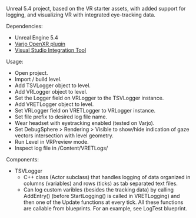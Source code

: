 Unreal 5.4 project, based on the VR starter assets, with added support for logging, and visualizing VR with integrated eye-tracking data.

Dependencies:
- Unreal Engine 5.4
- [Varjo OpenXR plugin](https://fab.com/s/5761f1f00efa)
- [Visual Studio Integration Tool](https://fab.com/s/81403d127574)

Usage:
- Open project.
- Import / build level.
- Add TSVLogger object to level.
- Add VRLogger object to level.
- Set the Logger field on VRLogger to the TSVLogger instance.
- Add VRETLogger object to level.
- Set VRLogger field on VRETLogger to VRLogger instance.
- Set file prefix to desired log file name.
- Wear headset with eyetracking enabled (tested on Varjo).
- Set DebugSphere > Rendering > Visible to show/hide indication of gaze vectors intersection with level geometry.
- Run Level in VRPreview mode.
- Inspect log file in /Content/VRETLogs/

Components:
- TSVLogger
  - C++ class (Actor subclass) that handles logging of data organized in columns (variables) and rows (ticks) as tab separated text files.
  - Can log custom varibles (besides the tracking data) by calling AddEntry() (before StartLogging() is called in VRETLogging) and then one of the Update functions at every tick. All these functions are callable from blueprints. For an example, see LogTest blueprint.
 

